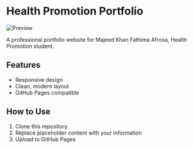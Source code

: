 # Health Promotion Portfolio

![Preview](assets/preview-screenshot.png)

A professional portfolio website for Majeed Khan Fathima Afrosa, Health Promotion student.

## Features
- Responsive design
- Clean, modern layout
- GitHub Pages compatible

## How to Use
1. Clone this repository
2. Replace placeholder content with your information
3. Upload to GitHub Pages
